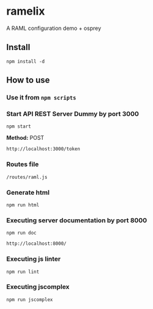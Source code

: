 # ramelix
A RAML configuration demo + osprey

## Install 

```
npm install -d
```

## How to use

### Use it from `npm scripts`

### Start API REST Server Dummy by port 3000

```
npm start
```

**Method:** POST
```
http://localhost:3000/token
```

### Routes file
```
/routes/raml.js
```

### Generate html 

```
npm run html
```

### Executing server documentation by port 8000

```
npm run doc
```

```
http://localhost:8000/
```

### Executing js linter

```
npm run lint
```

### Executing jscomplex

```
npm run jscomplex
```

